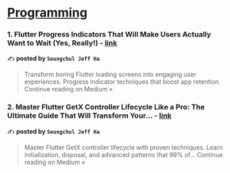 
<h1><a href=https://medium.com/tag/programming/recommended target="_blank" rel="noopener noreferrer">Programming</a></h1>
<h3>1. Flutter Progress Indicators That Will Make Users Actually Want to Wait (Yes, Really!) - <a href="https://medium.com/@alaxhenry0121/flutter-progress-indicators-that-will-make-users-actually-want-to-wait-yes-really-0ac67caba93c?source=rss------programming-5" target="_blank" rel="noopener noreferrer">link</a></h3>

✍️ **posted by `Seungchul Jeff Ha`**

<blockquote>Transform boring Flutter loading screens into engaging user experiences. Progress indicator techniques that boost app retention.
Continue reading on Medium »</blockquote>

<h3>2. Master Flutter GetX Controller Lifecycle Like a Pro: The Ultimate Guide That Will Transform Your… - <a href="https://medium.com/@alaxhenry0121/master-flutter-getx-controller-lifecycle-like-a-pro-the-ultimate-guide-that-will-transform-your-da2110dd9336?source=rss------programming-5" target="_blank" rel="noopener noreferrer">link</a></h3>

✍️ **posted by `Seungchul Jeff Ha`**

<blockquote>Master Flutter GetX controller lifecycle with proven techniques. Learn initialization, disposal, and advanced patterns that 99% of…
Continue reading on Medium »</blockquote>

